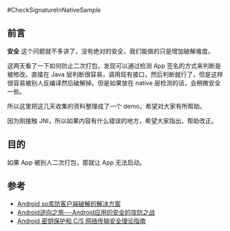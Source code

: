 #CheckSignatureInNativeSample

## 前言
**安全** 这个问题就不多讲了，没有绝对的安全，我们能做的只是增加破解难度。

这两天看了一下如何防止二次打包，发现可以通过检测 App 签名的方式来判断是被修改。直接在 Java 层判断很容易，调用现有接口，然后判断就行了，但是这样很容易被别人反编译然后破解掉。但是如果放在 native 层检测的话，会稍微安全一些。

所以这里把这几天收集的资料整理成了一个 demo，希望对大家有所帮助。

因为刚接触 JNI，所以如果内容有什么错误的地方，希望大家指出，帮助改正。

## 目的
如果 App 被别人二次打包，那就让 App 无法启动。

## 参考
* [Android so库防客户端破解的解决方案](http://leehong2005.com/2016/08/08/android-so-signature-check/)
* [Android逆向之旅---Android应用的安全的攻防之战](http://blog.csdn.net/jiangwei0910410003/article/details/51530696)
* [Android 密钥保护和 C/S 网络传输安全理论指南](https://drakeet.me/android-security-guide#more-1685)